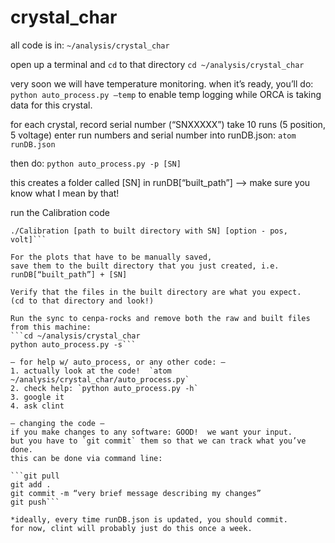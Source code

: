 # crystal_char

all code is in:
```~/analysis/crystal_char```

open up a terminal and `cd` to that directory
```cd ~/analysis/crystal_char```

very soon we will have temperature monitoring.
when it’s ready, you’ll do:
```python auto_process.py —temp```
to enable temp logging while ORCA is taking data for this crystal.

for each crystal,
record serial number (“SNXXXXX”)
take 10 runs  (5 position, 5 voltage)
enter run numbers and serial number into runDB.json:
```atom runDB.json```

then do:
```python auto_process.py -p [SN]```

this creates a folder called [SN] in runDB[“built_path”]
—> make sure you know what I mean by that!

run the Calibration code
```cd ~/analysis/crystal_char/calibration
./Calibration [path to built directory with SN] [option - pos, volt]```

For the plots that have to be manually saved,
save them to the built directory that you just created, i.e. runDB[“built_path”] + [SN]

Verify that the files in the built directory are what you expect.
(cd to that directory and look!)

Run the sync to cenpa-rocks and remove both the raw and built files from this machine:
```cd ~/analysis/crystal_char
python auto_process.py -s```

— for help w/ auto_process, or any other code: —
1. actually look at the code!  `atom ~/analysis/crystal_char/auto_process.py`
2. check help: `python auto_process.py -h`
3. google it
4. ask clint

— changing the code —
if you make changes to any software: GOOD!  we want your input.
but you have to `git commit` them so that we can track what you’ve done.
this can be done via command line:

```git pull
git add .
git commit -m “very brief message describing my changes”
git push```

*ideally, every time runDB.json is updated, you should commit.
for now, clint will probably just do this once a week.
